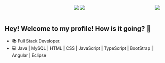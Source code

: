 
<img align="right" src="https://github.com/Andressaffs/Andressaffs/raw/main/computer-illustration.pgn" widht="350"/>

<div align="center"> 
<img src="https://img.shields.io/badge/How to reach me-FE63AA?style=flat-square"/>
<a target="_blank" href="https://www.linkedin.com/in/andressaffs/"> <img src="https://img.shields.io/badge/Andressa Ferreira-0077B5?style=flat-square" /> </a>
</div>
<br>


## **Hey! Welcome to my profile! How is it going? 👋**

- :books: Full Stack Developer.
- :computer: Java | MySQL | HTML | CSS | JavaScript | TypeScript | BootStrap | Angular | Eclipse 
